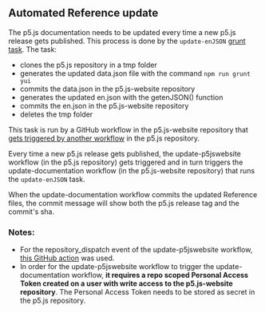 ## Automated Reference update

The p5.js documentation needs to be updated every time a new p5.js release gets published.
This process is done by the `update-enJSON` [grunt task](https://github.com/processing/p5.js-website/blob/main/Gruntfile.js).
The task:

- clones the p5.js repository in a tmp folder
- generates the updated data.json file with the command `npm run grunt yui`
- commits the data.json in the p5.js-website repository
- generates the updated en.json with the getenJSON() function
- commits the en.json in the p5.js-website repository
- deletes the tmp folder

This task is run by a GitHub workflow in the p5.js-website repository that [gets triggered by another workflow](https://docs.github.com/en/actions/reference/events-that-trigger-workflows#repository_dispatch) in the p5.js repository.

Every time a new p5.js release gets published, the update-p5jswebsite workflow (in the p5.js repository) gets triggered and in turn triggers the update-documentation workflow (in the p5.js-website repository) that runs the `update-enJSON` task.

When the update-documentation workflow commits the updated Reference files, the commit message will show both the p5.js release tag and the commit's sha.

### Notes:

- For the repository_dispatch event of the update-p5jswebsite workflow, [this GitHub action](https://github.com/peter-evans/repository-dispatch) was used.
- In order for the update-p5jswebsite workflow to trigger the update-documentation workflow, **it requires a repo scoped Personal Access Token created on a user with write access to the p5.js-website repository**. The Personal Access Token needs to be stored as secret in the p5.js repository.
